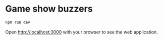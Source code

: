 # Game show buzzers

```bash
npm run dev
```

Open [http://localhost:3000](http://localhost:3000) with your browser to see the web application.
